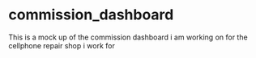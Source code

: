 # commission_dashboard
This is a mock up of the commission dashboard i am working on for the cellphone repair shop i work for 
